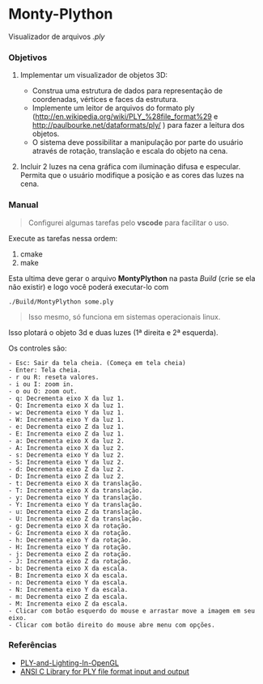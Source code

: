 # Monty-Plython

Visualizador de arquivos *.ply*


### Objetivos 

1. Implementar um visualizador de objetos 3D:
   - Construa uma estrutura de dados para representação de coordenadas, vértices e faces da estrutura.
   - Implemente um leitor de arquivos do formato ply (http://en.wikipedia.org/wiki/PLY_%28file_format%29 e http://paulbourke.net/dataformats/ply/ ) para fazer a leitura dos objetos.
   - O sistema deve possibilitar a manipulação por parte do usuário através de rotação, translação e escala do objeto na cena.

2. Incluir 2 luzes na cena gráfica com iluminação difusa e especular. Permita que o usuário modifique a posição e as cores das luzes na cena.

### Manual

>Configurei algumas tarefas pelo **vscode** para facilitar o uso.

Execute as tarefas nessa ordem:

1. cmake
2. make

Esta ultima deve gerar o arquivo **MontyPlython** na pasta *Build* (crie se ela não existir) e logo você poderá executar-lo com           
        
    ./Build/MontyPlython some.ply

>Isso mesmo, só funciona em sistemas operacionais linux.

Isso plotará o objeto 3d e duas luzes (1ª direita e 2ª esquerda).

Os controles são:

    - Esc: Sair da tela cheia. (Começa em tela cheia)
    - Enter: Tela cheia.
    - r ou R: reseta valores.
    - i ou I: zoom in.
    - o ou O: zoom out.
    - q: Decrementa eixo X da luz 1.
    - Q: Incrementa eixo X da luz 1.
    - w: Decrementa eixo Y da luz 1.
    - W: Incrementa eixo Y da luz 1.
    - e: Decrementa eixo Z da luz 1.
    - E: Incrementa eixo Z da luz 1.
    - a: Decrementa eixo X da luz 2.
    - A: Incrementa eixo X da luz 2.
    - s: Decrementa eixo Y da luz 2.
    - S: Incrementa eixo Y da luz 2.
    - d: Decrementa eixo Z da luz 2.
    - D: Incrementa eixo Z da luz 2.
    - t: Decrementa eixo X da translação.
    - T: Incrementa eixo X da translação.
    - y: Decrementa eixo Y da translação.
    - Y: Incrementa eixo Y da translação.
    - u: Decrementa eixo Z da translação.
    - U: Incrementa eixo Z da translação.
    - g: Decrementa eixo X da rotação.
    - G: Incrementa eixo X da rotação.
    - h: Decrementa eixo Y da rotação.
    - H: Incrementa eixo Y da rotação.
    - j: Decrementa eixo Z da rotação.
    - J: Incrementa eixo Z da rotação.
    - b: Decrementa eixo X da escala.
    - B: Incrementa eixo X da escala.
    - n: Decrementa eixo Y da escala.
    - N: Incrementa eixo Y da escala.
    - m: Decrementa eixo Z da escala.
    - M: Incrementa eixo Z da escala.
    - Clicar com botão esquerdo do mouse e arrastar move a imagem em seu eixo.
    - Clicar com botão direito do mouse abre menu com opções.


### Referências

- [PLY-and-Lighting-In-OpenGL](https://github.com/tarun1325/PLY-and-Lighting-In-OpenGL)
- [ANSI C Library for PLY file format input and output](http://w3.impa.br/~diego/software/rply/)
